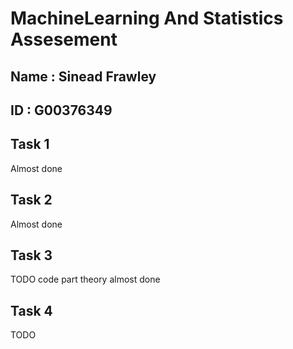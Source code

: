 # MachineLearning And Statistics Assesement

## Name : Sinead Frawley
## ID : G00376349

## Task 1

Almost done 


## Task 2

Almost done 


## Task 3 

TODO code part theory almost done 

## Task 4 

TODO




